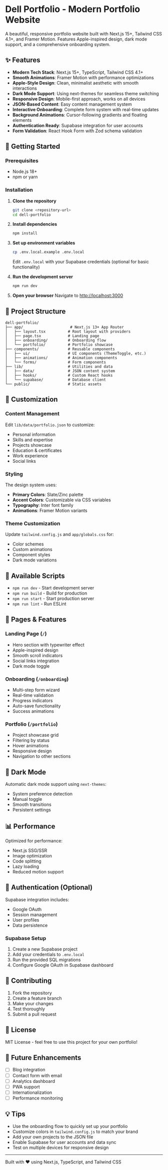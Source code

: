 # Dell Portfolio - Modern Portfolio Website

A beautiful, responsive portfolio website built with Next.js 15+, Tailwind CSS 4.1+, and Framer Motion. Features Apple-inspired design, dark mode support, and a comprehensive onboarding system.

## ✨ Features

- **Modern Tech Stack**: Next.js 15+, TypeScript, Tailwind CSS 4.1+
- **Smooth Animations**: Framer Motion with performance optimizations
- **Apple-Style Design**: Clean, minimalist aesthetic with smooth interactions
- **Dark Mode Support**: Using next-themes for seamless theme switching
- **Responsive Design**: Mobile-first approach, works on all devices
- **JSON-Based Content**: Easy content management system
- **Interactive Onboarding**: Complete form system with real-time updates
- **Background Animations**: Cursor-following gradients and floating elements
- **Authentication Ready**: Supabase integration for user accounts
- **Form Validation**: React Hook Form with Zod schema validation

## 🚀 Getting Started

### Prerequisites

- Node.js 18+ 
- npm or yarn

### Installation

1. **Clone the repository**
   ```bash
   git clone <repository-url>
   cd dell-portfolio
   ```

2. **Install dependencies**
   ```bash
   npm install
   ```

3. **Set up environment variables**
   ```bash
   cp .env.local.example .env.local
   ```
   Edit `.env.local` with your Supabase credentials (optional for basic functionality)

4. **Run the development server**
   ```bash
   npm run dev
   ```

5. **Open your browser**
   Navigate to [http://localhost:3000](http://localhost:3000)

## 📁 Project Structure

```
dell-portfolio/
├── app/                     # Next.js 13+ App Router
│   ├── layout.tsx          # Root layout with providers
│   ├── page.tsx            # Landing page
│   ├── onboarding/         # Onboarding flow
│   └── portfolio/          # Portfolio showcase
├── components/             # Reusable components
│   ├── ui/                 # UI components (ThemeToggle, etc.)
│   ├── animations/         # Animation components
│   └── forms/              # Form components
├── lib/                    # Utilities and data
│   ├── data/               # JSON content system
│   ├── hooks/              # Custom React hooks
│   └── supabase/           # Database client
└── public/                 # Static assets
```

## 🎨 Customization

### Content Management

Edit `lib/data/portfolio.json` to customize:
- Personal information
- Skills and expertise
- Projects showcase
- Education & certificates
- Work experience
- Social links

### Styling

The design system uses:
- **Primary Colors**: Slate/Zinc palette
- **Accent Colors**: Customizable via CSS variables
- **Typography**: Inter font family
- **Animations**: Framer Motion variants

### Theme Customization

Update `tailwind.config.js` and `app/globals.css` for:
- Color schemes
- Custom animations
- Component styles
- Dark mode variations

## 🔧 Available Scripts

- `npm run dev` - Start development server
- `npm run build` - Build for production
- `npm run start` - Start production server
- `npm run lint` - Run ESLint

## 📱 Pages & Features

### Landing Page (`/`)
- Hero section with typewriter effect
- Apple-inspired design
- Smooth scroll indicators
- Social links integration
- Dark mode toggle

### Onboarding (`/onboarding`)
- Multi-step form wizard
- Real-time validation
- Progress indicators
- Auto-save functionality
- Success animations

### Portfolio (`/portfolio`)
- Project showcase grid
- Filtering by status
- Hover animations
- Responsive design
- Navigation to other sections

## 🌙 Dark Mode

Automatic dark mode support using `next-themes`:
- System preference detection
- Manual toggle
- Smooth transitions
- Persistent settings

## 📊 Performance

Optimized for performance:
- Next.js SSG/SSR
- Image optimization
- Code splitting
- Lazy loading
- Reduced motion support

## 🔐 Authentication (Optional)

Supabase integration includes:
- Google OAuth
- Session management
- User profiles
- Data persistence

### Supabase Setup

1. Create a new Supabase project
2. Add your credentials to `.env.local`
3. Run the provided SQL migrations
4. Configure Google OAuth in Supabase dashboard

## 🤝 Contributing

1. Fork the repository
2. Create a feature branch
3. Make your changes
4. Test thoroughly
5. Submit a pull request

## 📄 License

MIT License - feel free to use this project for your own portfolio!

## 🎯 Future Enhancements

- [ ] Blog integration
- [ ] Contact form with email
- [ ] Analytics dashboard
- [ ] PWA support
- [ ] Internationalization
- [ ] Performance monitoring

## 💡 Tips

- Use the onboarding flow to quickly set up your portfolio
- Customize colors in `tailwind.config.js` to match your brand
- Add your own projects to the JSON file
- Enable Supabase for user accounts and data sync
- Test on multiple devices for responsive design

---

Built with ❤️ using Next.js, TypeScript, and Tailwind CSS